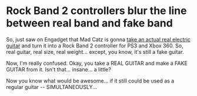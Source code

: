 # Rock Band 2 controllers blur the line between real band and fake band

So, just saw on Engadget that Mad Catz is gonna [take an actual real electric guitar](http://www.engadget.com/2008/07/17/live-shots-of-mad-catzs-full-size-rock-band-2-fender-stratocast/) and turn it into a Rock Band 2 controller for PS3 and Xbox 360. So, real guitar, real size, real weight... except, you know, it's still a fake guitar.

Now, I'm really confused. Okay, you take a REAL GUITAR and make a FAKE GUITAR from it. Isn't that... insane... a little?

Now you know what would be awesome... if it still could be used as a regular guitar -- SIMULTANEOUSLY...

